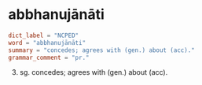 # abbhanujānāti

``` toml
dict_label = "NCPED"
word = "abbhanujānāti"
summary = "concedes; agrees with (gen.) about (acc)."
grammar_comment = "pr."
```

3. sg. concedes; agrees with (gen.) about (acc).

